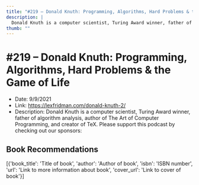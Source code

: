 ```yaml
---
title: "#219 – Donald Knuth: Programming, Algorithms, Hard Problems & the Game of Life"
description: |
  Donald Knuth is a computer scientist, Turing Award winner, father of algorithm analysis, author of The Art of Computer Programming, and creator of TeX. Please support this podcast by checking out our sponsors:"
thumb: ""
---
```


# #219 – Donald Knuth: Programming, Algorithms, Hard Problems & the Game of Life

  - Date: 9/9/2021
  - Link: https://lexfridman.com/donald-knuth-2/
  - Description: Donald Knuth is a computer scientist, Turing Award winner, father of algorithm analysis, author of The Art of Computer Programming, and creator of TeX. Please support this podcast by checking out our sponsors:

## Book Recommendations

[{'book_title': 'Title of book', 'author': 'Author of book', 'isbn': 'ISBN number', 'url': 'Link to more information about book', 'cover_url': 'Link to cover of book'}]
